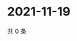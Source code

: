 # 2021-11-19

共 0 条

<!-- BEGIN WEIBO -->
<!-- 最后更新时间 Fri Nov 19 2021 12:00:44 GMT+0800 (China Standard Time) -->

<!-- END WEIBO -->
